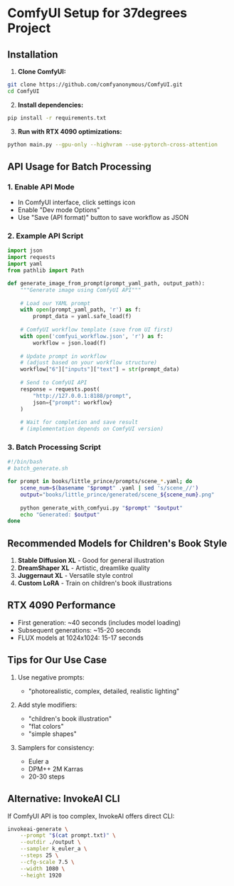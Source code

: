 # ComfyUI Setup for 37degrees Project

## Installation

1. **Clone ComfyUI:**
```bash
git clone https://github.com/comfyanonymous/ComfyUI.git
cd ComfyUI
```

2. **Install dependencies:**
```bash
pip install -r requirements.txt
```

3. **Run with RTX 4090 optimizations:**
```bash
python main.py --gpu-only --highvram --use-pytorch-cross-attention
```

## API Usage for Batch Processing

### 1. Enable API Mode
- In ComfyUI interface, click settings icon
- Enable "Dev mode Options"
- Use "Save (API format)" button to save workflow as JSON

### 2. Example API Script
```python
import json
import requests
import yaml
from pathlib import Path

def generate_image_from_prompt(prompt_yaml_path, output_path):
    """Generate image using ComfyUI API"""
    
    # Load our YAML prompt
    with open(prompt_yaml_path, 'r') as f:
        prompt_data = yaml.safe_load(f)
    
    # ComfyUI workflow template (save from UI first)
    with open('comfyui_workflow.json', 'r') as f:
        workflow = json.load(f)
    
    # Update prompt in workflow
    # (adjust based on your workflow structure)
    workflow["6"]["inputs"]["text"] = str(prompt_data)
    
    # Send to ComfyUI API
    response = requests.post(
        "http://127.0.0.1:8188/prompt",
        json={"prompt": workflow}
    )
    
    # Wait for completion and save result
    # (implementation depends on ComfyUI version)
```

### 3. Batch Processing Script
```bash
#!/bin/bash
# batch_generate.sh

for prompt in books/little_prince/prompts/scene_*.yaml; do
    scene_num=$(basename "$prompt" .yaml | sed 's/scene_//')
    output="books/little_prince/generated/scene_${scene_num}.png"
    
    python generate_with_comfyui.py "$prompt" "$output"
    echo "Generated: $output"
done
```

## Recommended Models for Children's Book Style

1. **Stable Diffusion XL** - Good for general illustration
2. **DreamShaper XL** - Artistic, dreamlike quality
3. **Juggernaut XL** - Versatile style control
4. **Custom LoRA** - Train on children's book illustrations

## RTX 4090 Performance

- First generation: ~40 seconds (includes model loading)
- Subsequent generations: ~15-20 seconds
- FLUX models at 1024x1024: 15-17 seconds

## Tips for Our Use Case

1. Use negative prompts:
   - "photorealistic, complex, detailed, realistic lighting"
   
2. Add style modifiers:
   - "children's book illustration"
   - "flat colors"
   - "simple shapes"
   
3. Samplers for consistency:
   - Euler a
   - DPM++ 2M Karras
   - 20-30 steps

## Alternative: InvokeAI CLI

If ComfyUI API is too complex, InvokeAI offers direct CLI:

```bash
invokeai-generate \
    --prompt "$(cat prompt.txt)" \
    --outdir ./output \
    --sampler k_euler_a \
    --steps 25 \
    --cfg-scale 7.5 \
    --width 1080 \
    --height 1920
```